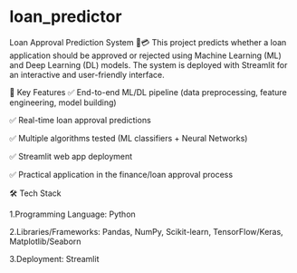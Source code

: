 # loan_predictor
Loan Approval Prediction System 🏦💳
This project predicts whether a loan application should be approved or rejected using Machine Learning (ML) and Deep Learning (DL) models. The system is deployed with Streamlit for an interactive and user-friendly interface.


📌 Key Features
✅ End-to-end ML/DL pipeline (data preprocessing, feature engineering, model building)

✅ Real-time loan approval predictions

✅ Multiple algorithms tested (ML classifiers + Neural Networks)

✅ Streamlit web app deployment

✅ Practical application in the finance/loan approval process


🛠️ Tech Stack

1.Programming Language: Python 

2.Libraries/Frameworks: Pandas, NumPy, Scikit-learn, TensorFlow/Keras, Matplotlib/Seaborn

3.Deployment: Streamlit

